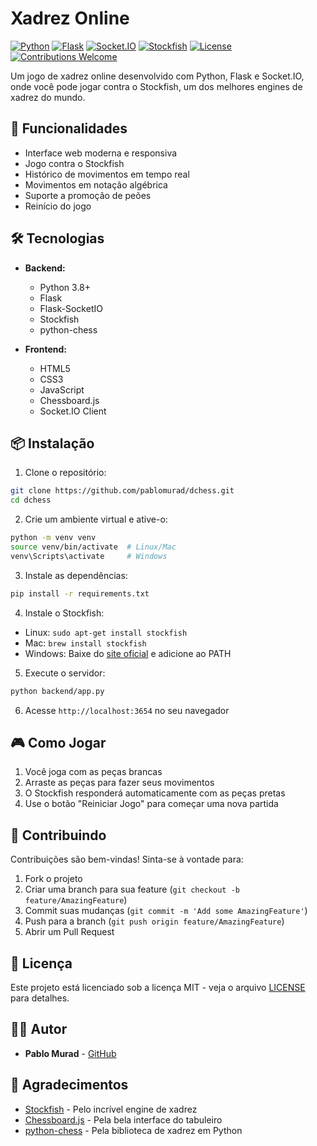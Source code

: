 # Xadrez Online

[![Python](https://img.shields.io/badge/Python-3.8%2B-blue.svg)](https://www.python.org/)
[![Flask](https://img.shields.io/badge/Flask-2.0%2B-green.svg)](https://flask.palletsprojects.com/)
[![Socket.IO](https://img.shields.io/badge/Socket.IO-4.0%2B-orange.svg)](https://socket.io/)
[![Stockfish](https://img.shields.io/badge/Stockfish-15%2B-yellow.svg)](https://stockfishchess.org/)
[![License](https://img.shields.io/badge/License-MIT-red.svg)](https://opensource.org/licenses/MIT)
[![Contributions Welcome](https://img.shields.io/badge/Contributions-Welcome-brightgreen.svg)](https://github.com/pablomurad/dchess/pulls)

Um jogo de xadrez online desenvolvido com Python, Flask e Socket.IO, onde você pode jogar contra o Stockfish, um dos melhores engines de xadrez do mundo.

## 🚀 Funcionalidades

- Interface web moderna e responsiva
- Jogo contra o Stockfish
- Histórico de movimentos em tempo real
- Movimentos em notação algébrica
- Suporte a promoção de peões
- Reinício do jogo

## 🛠️ Tecnologias

- **Backend:**
  - Python 3.8+
  - Flask
  - Flask-SocketIO
  - Stockfish
  - python-chess

- **Frontend:**
  - HTML5
  - CSS3
  - JavaScript
  - Chessboard.js
  - Socket.IO Client

## 📦 Instalação

1. Clone o repositório:
```bash
git clone https://github.com/pablomurad/dchess.git
cd dchess
```

2. Crie um ambiente virtual e ative-o:
```bash
python -m venv venv
source venv/bin/activate  # Linux/Mac
venv\Scripts\activate     # Windows
```

3. Instale as dependências:
```bash
pip install -r requirements.txt
```

4. Instale o Stockfish:
- Linux: `sudo apt-get install stockfish`
- Mac: `brew install stockfish`
- Windows: Baixe do [site oficial](https://stockfishchess.org/download/) e adicione ao PATH

5. Execute o servidor:
```bash
python backend/app.py
```

6. Acesse `http://localhost:3654` no seu navegador

## 🎮 Como Jogar

1. Você joga com as peças brancas
2. Arraste as peças para fazer seus movimentos
3. O Stockfish responderá automaticamente com as peças pretas
4. Use o botão "Reiniciar Jogo" para começar uma nova partida

## 🤝 Contribuindo

Contribuições são bem-vindas! Sinta-se à vontade para:

1. Fork o projeto
2. Criar uma branch para sua feature (`git checkout -b feature/AmazingFeature`)
3. Commit suas mudanças (`git commit -m 'Add some AmazingFeature'`)
4. Push para a branch (`git push origin feature/AmazingFeature`)
5. Abrir um Pull Request

## 📄 Licença

Este projeto está licenciado sob a licença MIT - veja o arquivo [LICENSE](LICENSE) para detalhes.

## 👨‍💻 Autor

- **Pablo Murad** - [GitHub](https://github.com/pablomurad)

## 🙏 Agradecimentos

- [Stockfish](https://stockfishchess.org/) - Pelo incrível engine de xadrez
- [Chessboard.js](https://chessboardjs.com/) - Pela bela interface do tabuleiro
- [python-chess](https://python-chess.readthedocs.io/) - Pela biblioteca de xadrez em Python 
